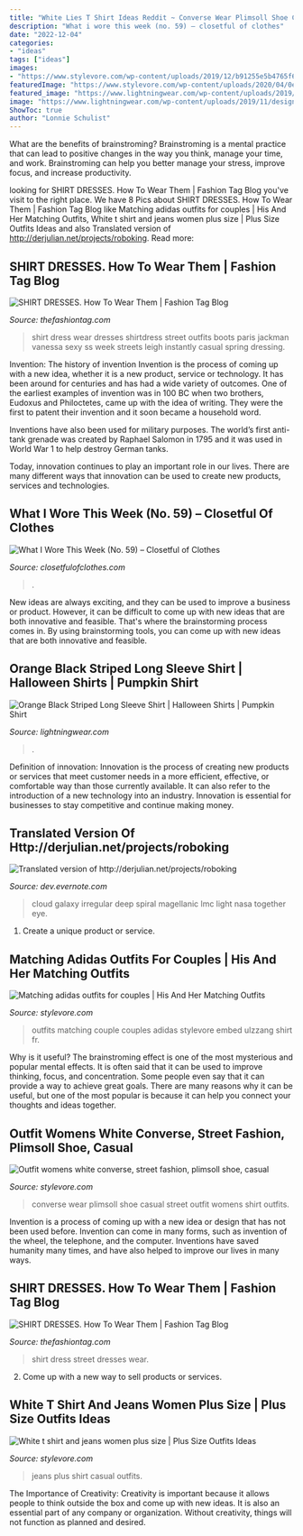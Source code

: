 ```yaml
---
title: "White Lies T Shirt Ideas Reddit ~ Converse Wear Plimsoll Shoe Casual Street Outfit Womens Shirt Outfits"
description: "What i wore this week (no. 59) – closetful of clothes"
date: "2022-12-04"
categories:
- "ideas"
tags: ["ideas"]
images:
- "https://www.stylevore.com/wp-content/uploads/2019/12/b91255e5b4765f6d95cdb67cd46cf284.jpg"
featuredImage: "https://www.stylevore.com/wp-content/uploads/2020/04/0ef77dba560cee7fd7356cd64882c486.jpg"
featured_image: "https://www.lightningwear.com/wp-content/uploads/2019/11/design-long-sleeve-stripe-shirt-15727344981003565386-367x367.png"
image: "https://www.lightningwear.com/wp-content/uploads/2019/11/design-long-sleeve-stripe-shirt-15727344981003565386-367x367.png"
ShowToc: true
author: "Lonnie Schulist"
---
```



What are the benefits of brainstroming?
Brainstroming is a mental practice that can lead to positive changes in the way you think, manage your time, and work. Brainstroming can help you better manage your stress, improve focus, and increase productivity.

	

		
looking for SHIRT DRESSES. How To Wear Them | Fashion Tag Blog you've visit to the right place. We have 8 Pics about SHIRT DRESSES. How To Wear Them | Fashion Tag Blog like Matching adidas outfits for couples | His And Her Matching Outfits, White t shirt and jeans women plus size | Plus Size Outfits Ideas and also Translated version of http://derjulian.net/projects/roboking. Read more:
		
    
## SHIRT DRESSES. How To Wear Them | Fashion Tag Blog

<img loading=lazy src="http://thefashiontag.com/wp-content/uploads/2015/04/shirt-dress-street-style-19.jpg" onerror="this.onerror=null;this.src='https://tse2.mm.bing.net/th?id=OIP.BR2Wi_bCwcnO1t60qwMLIwHaLG&amp;pid=15.1';" alt="SHIRT DRESSES. How To Wear Them | Fashion Tag Blog">

_Source: thefashiontag.com_

>shirt dress wear dresses shirtdress street outfits boots paris jackman vanessa sexy ss week streets leigh instantly casual spring dressing. 

	

Invention: The history of invention
Invention is the process of coming up with a new idea, whether it is a new product, service or technology. It has been around for centuries and has had a wide variety of outcomes. 
One of the earliest examples of invention was in 100 BC when two brothers, Eudoxus and Philoctetes, came up with the idea of writing. They were the first to patent their invention and it soon became a household word. 

Inventions have also been used for military purposes. The world’s first anti-tank grenade was created by Raphael Salomon in 1795 and it was used in World War 1 to help destroy German tanks. 

Today, innovation continues to play an important role in our lives. There are many different ways that innovation can be used to create new products, services and technologies.

    
## What I Wore This Week (No. 59) – Closetful Of Clothes

<img loading=lazy src="https://www.closetfulofclothes.com/wp-content/uploads/2020/06/photo1-49-1170x1561.jpg" onerror="this.onerror=null;this.src='https://tse4.mm.bing.net/th?id=OIP.mXMuJSm8arSXUGykNDji1wHaJ4&amp;pid=15.1';" alt="What I Wore This Week (No. 59) – Closetful of Clothes">

_Source: closetfulofclothes.com_

>. 

	

New ideas are always exciting, and they can be used to improve a business or product. However, it can be difficult to come up with new ideas that are both innovative and feasible. That's where the brainstorming process comes in. By using brainstorming tools, you can come up with new ideas that are both innovative and feasible.

    
## Orange Black Striped Long Sleeve Shirt | Halloween Shirts | Pumpkin Shirt

<img loading=lazy src="https://www.lightningwear.com/wp-content/uploads/2019/11/design-long-sleeve-stripe-shirt-15727344981003565386-367x367.png" onerror="this.onerror=null;this.src='https://tse4.mm.bing.net/th?id=OIP.UrlrShkgWc8hKH6L2tW9ywAAAA&amp;pid=15.1';" alt="Orange Black Striped Long Sleeve Shirt | Halloween Shirts | Pumpkin Shirt">

_Source: lightningwear.com_

>. 

	

Definition of innovation:
Innovation is the process of creating new products or services that meet customer needs in a more efficient, effective, or comfortable way than those currently available. It can also refer to the introduction of a new technology into an industry. Innovation is essential for businesses to stay competitive and continue making money.

    
## Translated Version Of Http://derjulian.net/projects/roboking

<img loading=lazy src="http://apod.nasa.gov/apod/image/0804/lmcdeepwide_beletsky_big.jpg" onerror="this.onerror=null;this.src='https://tse1.mm.bing.net/th?id=OIP.0fKr5t_z30wWKlO-XLguEgHaE8&amp;pid=15.1';" alt="Translated version of http://derjulian.net/projects/roboking">

_Source: dev.evernote.com_

>cloud galaxy irregular deep spiral magellanic lmc light nasa together eye. 

	

1. Create a unique product or service.

    
## Matching Adidas Outfits For Couples | His And Her Matching Outfits

<img loading=lazy src="https://www.stylevore.com/wp-content/uploads/2020/04/1f0a4907ea688764693f4d6b51b74a5e.jpg" onerror="this.onerror=null;this.src='https://tse1.mm.bing.net/th?id=OIP.f_3M_Eei1AKSSROpVahsPwHaHa&amp;pid=15.1';" alt="Matching adidas outfits for couples | His And Her Matching Outfits">

_Source: stylevore.com_

>outfits matching couple couples adidas stylevore embed ulzzang shirt fr. 

	

Why is it useful?
The brainstroming effect is one of the most mysterious and popular mental effects. It is often said that it can be used to improve thinking, focus, and concentration. Some people even say that it can provide a way to achieve great goals. There are many reasons why it can be useful, but one of the most popular is because it can help you connect your thoughts and ideas together.

    
## Outfit Womens White Converse, Street Fashion, Plimsoll Shoe, Casual

<img loading=lazy src="https://www.stylevore.com/wp-content/uploads/2020/04/0ef77dba560cee7fd7356cd64882c486.jpg" onerror="this.onerror=null;this.src='https://tse2.mm.bing.net/th?id=OIP.s7Qp_si5-zV1jIbatV1-PgHaLq&amp;pid=15.1';" alt="Outfit womens white converse, street fashion, plimsoll shoe, casual">

_Source: stylevore.com_

>converse wear plimsoll shoe casual street outfit womens shirt outfits. 

	

Invention is a process of coming up with a new idea or design that has not been used before. Invention can come in many forms, such as invention of the wheel, the telephone, and the computer. Inventions have saved humanity many times, and have also helped to improve our lives in many ways.

    
## SHIRT DRESSES. How To Wear Them | Fashion Tag Blog

<img loading=lazy src="http://thefashiontag.com/wp-content/uploads/2015/04/shirt-dress-street-style-11.jpg" onerror="this.onerror=null;this.src='https://tse1.mm.bing.net/th?id=OIP.gCfYtpaS_l7xzE1Alkfj_AHaLH&amp;pid=15.1';" alt="SHIRT DRESSES. How To Wear Them | Fashion Tag Blog">

_Source: thefashiontag.com_

>shirt dress street dresses wear. 

	

2. Come up with a new way to sell products or services.

    
## White T Shirt And Jeans Women Plus Size | Plus Size Outfits Ideas

<img loading=lazy src="https://www.stylevore.com/wp-content/uploads/2019/12/b91255e5b4765f6d95cdb67cd46cf284.jpg" onerror="this.onerror=null;this.src='https://tse2.mm.bing.net/th?id=OIP.ymsvy0pOr_JDNooWbJv58AHaO_&amp;pid=15.1';" alt="White t shirt and jeans women plus size | Plus Size Outfits Ideas">

_Source: stylevore.com_

>jeans plus shirt casual outfits. 

	

The Importance of Creativity:
Creativity is important because it allows people to think outside the box and come up with new ideas. It is also an essential part of any company or organization. Without creativity, things will not function as planned and desired.

